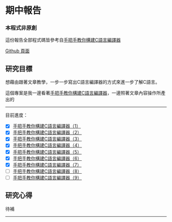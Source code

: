 # 期中報告

### 本程式非原創

這份報告全部程式碼皆參考自[手把手教你構建C語言編譯器][1]  

[Github 頁面][githubpage]

## 研究目標
想藉由跟著文章教學，一步一步寫出C語言編譯器的方式來進一步了解C語言。

這個專案是我一邊看著[手把手教你構建C語言編譯器][1]，一邊照著文章內容操作所產出的  

-----
目前進度：  
- [x] [手把手教你構建C語言編譯器（1）][2]
- [x] [手把手教你構建C語言編譯器（2）][3]
- [x] [手把手教你構建C語言編譯器（3）][4]
- [x] [手把手教你構建C語言編譯器（4）][5]
- [x] [手把手教你構建C語言編譯器（5）][6]
- [x] [手把手教你構建C語言編譯器（6）][7]
- [x] [手把手教你構建C語言編譯器（7）][8]
- [ ] [手把手教你構建C語言編譯器（8）][9]
- [ ] [手把手教你構建C語言編譯器（9）][10]

## 研究心得
待補

-----
[1]:https://lotabout.me/2015/write-a-C-interpreter-0/
[2]:https://lotabout.me/2015/write-a-C-interpreter-1/
[3]:https://lotabout.me/2015/write-a-C-interpreter-2/
[4]:https://lotabout.me/2015/write-a-C-interpreter-3/
[5]:https://lotabout.me/2016/write-a-C-interpreter-4/
[6]:https://lotabout.me/2016/write-a-C-interpreter-5/
[7]:https://lotabout.me/2016/write-a-C-interpreter-6/
[8]:https://lotabout.me/2016/write-a-C-interpreter-7/
[9]:https://lotabout.me/2016/write-a-C-interpreter-8/
[10]:https://lotabout.me/2016/write-a-C-interpreter-9/
[githubpage]:https://github.com/lotabout/write-a-C-interpreter/tree/master

